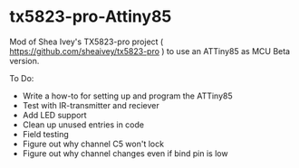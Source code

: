 # tx5823-pro-Attiny85
Mod of Shea Ivey's TX5823-pro project ( https://github.com/sheaivey/tx5823-pro ) to use an ATTiny85 as MCU
Beta version.

To Do:
- Write a how-to for setting up and program the ATTiny85
- Test with IR-transmitter and reciever
- Add LED support
- Clean up unused entries in code
- Field testing
- Figure out why channel C5 won't lock
- Figure out why channel changes even if bind pin is low
